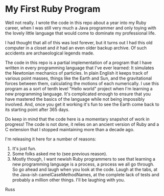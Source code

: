 My First Ruby Program
=====================

Well not really. I wrote the code in this repo
about a year into my Ruby career, when I was
still very much a Java programmer and only
toying with the lovely little language that would
come to dominate my professional life.

I had thought that all of this was lost forever,
but it turns out I had this old computer in a 
closet and *it* had an even older backup archive.
Of such accidents are archaeological legends made.

The code in this repo is a partial implementation
of a program that I have written in every programming
language that I've ever learned: It simulates the Newtonian
mechanics of particles. In plain English it keeps track
of various point masses, things like the Earth and Sun,
and the gravitational forces between them, calculating
the motions of each numerically. I use this program
as a sort of tenth level "Hello world" project when
I'm learning a new programming language. It's complicated
enough to ensure that you have mastered the basics of the 
language while not being impossibly involved. And, once
you get it working it's fun to see the Earth come back
to its starting point after 365 days.

Do keep in mind that the code here is a momentary
snapshot of work in progress! The code is not
done, it relies on an ancient version of Ruby 
and a C extension that I stopped maintaining
more than a decade ago.

I'm releasing it here for a number of reasons:
1. It's just fun.
1. Some folks asked me to (see previous reason).
1. Mostly though, I want newish Ruby programmers to see that learning a new programming language is a process, a process we all go through. So go ahead and laugh when you look at the code. Laugh at the tabs, at the Java-ish camelCaseMethodNames, at the complete lack of tests and probably a million other things. I'll be laughing with you.

Russ

